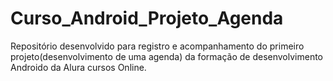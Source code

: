 # Curso_Android_Projeto_Agenda
 Repositório desenvolvido para registro e acompanhamento do primeiro projeto(desenvolvimento de uma agenda) da formação de desenvolvimento Androido da Alura cursos Online. 
